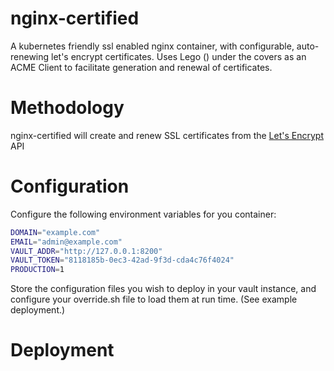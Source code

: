 # nginx-certified

A kubernetes friendly ssl enabled nginx container, with configurable, auto-renewing let's encrypt certificates. 
Uses Lego () under the covers as an ACME Client to facilitate generation and renewal of certificates.

# Methodology

nginx-certified will create and renew SSL certificates from the [Let's Encrypt](https://letsencrypt.org/) API

# Configuration

Configure the following environment variables for you container:

```bash
DOMAIN="example.com"
EMAIL="admin@example.com"
VAULT_ADDR="http://127.0.0.1:8200"
VAULT_TOKEN="8118185b-0ec3-42ad-9f3d-cda4c76f4024"
PRODUCTION=1
```

Store the configuration files you wish to deploy in your vault instance, and configure your override.sh file to load them at run time.
(See example deployment.)

# Deployment

